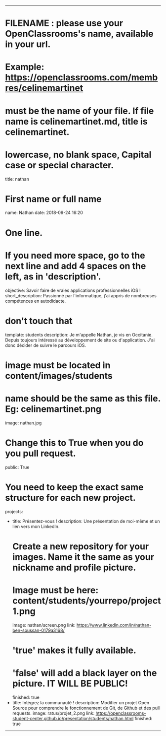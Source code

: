---

# FILENAME : please use your OpenClassrooms's name, available in your url.
# Example: https://openclassrooms.com/membres/celinemartinet
# must be the name of your file. If file name is celinemartinet.md, title is celinemartinet.
# lowercase, no blank space, Capital case or special character.
title: nathan

# First name or full name
name: Nathan
date: 2018-09-24 16:20

# One line.
# If you need more space, go to the next line and add 4 spaces on the left, as in 'description'.
objective: Savoir faire de vraies applications professionnelles iOS !
short_description: Passionné par l'informatique, j'ai appris de nombreuses compétences en autodidacte.

# don't touch that
template: students
description:
    Je m'appelle Nathan, je vis en Occitanie. Depuis toujours intéressé au développement de site ou d'application. J'ai donc décider de suivre le parcours iOS.

# image must be located in content/images/students
# name should be the same as this file. Eg: celinemartinet.png
image: nathan.jpg

# Change this to True when you do you pull request.
public: True

# You need to keep the exact same structure for each new project.
projects:
  - title: Présentez-vous !
    description: Une présentation de moi-même et un lien vers mon LinkedIn.
    # Create a new repository for your images. Name it the same as your nickname and profile picture.
    # Image must be here: content/students/yourrepo/project1.png
    image: nathan/screen.png
    link: https://www.linkedin.com/in/nathan-ben-soussan-0179a3168/
    # 'true' makes it fully available.
    # 'false' will add a black layer on the picture. IT WILL BE PUBLIC!
    finished: true
  - title: Intégrez la communauté !
    description: Modifier un projet Open Source pour comprendre le fonctionnement de Git, de Github et des pull requests. 
    image: ratus/projet_2.png
    link: https://openclassrooms-student-center.github.io/presentation/students/nathan.html
    finished: true
---